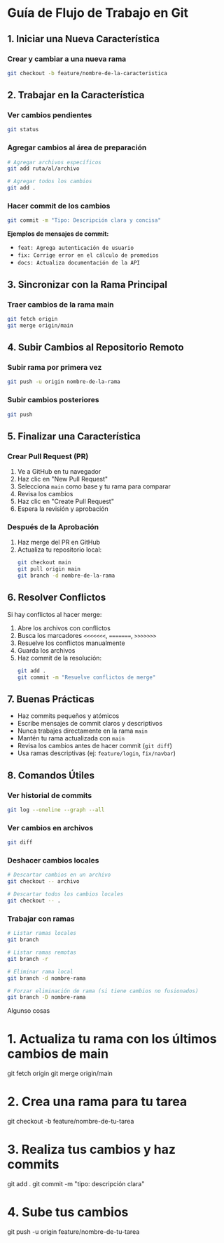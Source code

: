 # Guía de Flujo de Trabajo en Git

## 1. Iniciar una Nueva Característica

### Crear y cambiar a una nueva rama
```bash
git checkout -b feature/nombre-de-la-caracteristica
```

## 2. Trabajar en la Característica

### Ver cambios pendientes
```bash
git status
```

### Agregar cambios al área de preparación
```bash
# Agregar archivos específicos
git add ruta/al/archivo

# Agregar todos los cambios
git add .
```

### Hacer commit de los cambios
```bash
git commit -m "Tipo: Descripción clara y concisa"
```

**Ejemplos de mensajes de commit:**
- `feat: Agrega autenticación de usuario`
- `fix: Corrige error en el cálculo de promedios`
- `docs: Actualiza documentación de la API`

## 3. Sincronizar con la Rama Principal

### Traer cambios de la rama main
```bash
git fetch origin
git merge origin/main
```

## 4. Subir Cambios al Repositorio Remoto

### Subir rama por primera vez
```bash
git push -u origin nombre-de-la-rama
```

### Subir cambios posteriores
```bash
git push
```

## 5. Finalizar una Característica

### Crear Pull Request (PR)
1. Ve a GitHub en tu navegador
2. Haz clic en "New Pull Request"
3. Selecciona `main` como base y tu rama para comparar
4. Revisa los cambios
5. Haz clic en "Create Pull Request"
6. Espera la revisión y aprobación

### Después de la Aprobación
1. Haz merge del PR en GitHub
2. Actualiza tu repositorio local:
   ```bash
   git checkout main
   git pull origin main
   git branch -d nombre-de-la-rama
   ```

## 6. Resolver Conflictos

Si hay conflictos al hacer merge:
1. Abre los archivos con conflictos
2. Busca los marcadores `<<<<<<<`, `=======`, `>>>>>>>`
3. Resuelve los conflictos manualmente
4. Guarda los archivos
5. Haz commit de la resolución:
   ```bash
   git add .
   git commit -m "Resuelve conflictos de merge"
   ```

## 7. Buenas Prácticas

- Haz commits pequeños y atómicos
- Escribe mensajes de commit claros y descriptivos
- Nunca trabajes directamente en la rama `main`
- Mantén tu rama actualizada con `main`
- Revisa los cambios antes de hacer commit (`git diff`)
- Usa ramas descriptivas (ej: `feature/login`, `fix/navbar`)

## 8. Comandos Útiles

### Ver historial de commits
```bash
git log --oneline --graph --all
```

### Ver cambios en archivos
```bash
git diff
```

### Deshacer cambios locales
```bash
# Descartar cambios en un archivo
git checkout -- archivo

# Descartar todos los cambios locales
git checkout -- .
```

### Trabajar con ramas
```bash
# Listar ramas locales
git branch

# Listar ramas remotas
git branch -r

# Eliminar rama local
git branch -d nombre-rama

# Forzar eliminación de rama (si tiene cambios no fusionados)
git branch -D nombre-rama
```










Algunso cosas 



# 1. Actualiza tu rama con los últimos cambios de main
git fetch origin
git merge origin/main

# 2. Crea una rama para tu tarea
git checkout -b feature/nombre-de-tu-tarea

# 3. Realiza tus cambios y haz commits
git add .
git commit -m "tipo: descripción clara"

# 4. Sube tus cambios
git push -u origin feature/nombre-de-tu-tarea